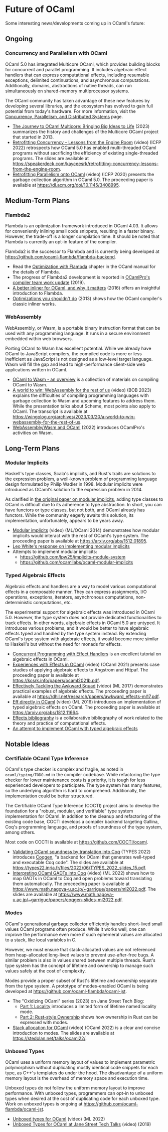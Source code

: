 # Future of OCaml

Some interesting news/developments coming up in OCaml's future:

## Ongoing

### Concurrency and Parallelism with OCaml

OCaml 5.0 has integrated Multicore OCaml, which provides building blocks
for concurrent and parallel programming.
It includes algebraic effect handlers that can express computational
effects, including resumable exceptions, delimited continuations, and
asynchronous computations.
Additionally, domains, abstractions of native threads, can run
simultaneously on shared-memory multiprocessor systems.

The OCaml community has taken advantage of these new features by
developing several libraries, and the ecosystem has evolved to gain full
potential from today's hardware.
For more information, visit the
[Concurrency, Parallelism, and Distributed Systems] page.

* [The Journey to OCaml Multicore: Bringing Big Ideas to Life] (2023)
  summarizes the history and challenges of the Multicore OCaml project
  that started in 2013.
* [Retrofitting Concurrency – Lessons from the Engine Room] (video)
  (ICFP 2022) retrospects how OCaml 5.0 has enabled multi-threaded OCaml
  programs without sacrificing the efficiency of existing
  single-threaded programs. The slides are available at
  <https://speakerdeck.com/kayceesrk/retrofitting-concurrency-lessons-from-the-engine-room>.
* [Retrofitting Parallelism onto OCaml] (video) (ICFP 2020) presents
  the garbage collection algorithm in OCaml 5.0. The proceeding paper
  is available at <https://dl.acm.org/doi/10.1145/3408995>.

[Concurrency, Parallelism, and Distributed Systems]: /content/parallelism.html
[The Journey to OCaml Multicore: Bringing Big Ideas to Life]: https://tarides.com/blog/2023-03-02-the-journey-to-ocaml-multicore-bringing-big-ideas-to-life/
[Retrofitting Concurrency – Lessons from the Engine Room]: https://www.youtube.com/watch?v=zJ4G0TKwzVc
[Retrofitting Parallelism onto OCaml]: https://www.youtube.com/watch?v=9ClMPz7QaIs

## Medium-Term Plans

### Flambda2

Flambda is an optimization framework introduced in OCaml 4.03.
It allows for conveniently inlining small code snippets, resulting in a
faster binary.
However, the trade-off is a longer compilation time.
It should be noted that Flambda is currently an opt-in feature of the
compiler.

Flambda2 is the successor to Flambda and is currently being developed at
<https://github.com/ocaml-flambda/flambda-backend>.

* Read the [Optimization with Flambda] chapter in the OCaml manual for
  the details of Flambda.
* The progress of Flambda2 development is reported in
  [OCamlPro's compiler team work update] (2019).
* [A better inliner for OCaml, and why it matters] (2016) offers an
  insightful introduction to Flambda.
* [Optimizations you shouldn't do] (2013) shows how the OCaml compiler's
  classic inliner works.

[Optimization with Flambda]: https://v2.ocaml.org/manual/flambda.html
[OCamlPro's compiler team work update]: https://ocamlpro.com/blog/2019_08_30_ocamlpros_compiler_team_work_update/
[A better inliner for OCaml, and why it matters]: https://blog.janestreet.com/flambda/
[Optimizations you shouldn't do]: https://ocamlpro.com/blog/2013_05_24_optimisations_you_shouldnt_do/

### WebAssembly

WebAssembly, or Wasm, is a portable binary instruction format that can
be used with any programming language. It runs in a secure environment
embedded within web browsers.

Porting OCaml to Wasm has excellent potential.
While we already have OCaml to JavaScript compilers, the compiled code
is more or less inefficient as JavaScript is not designed as a
low-level target language.
Wasm will fill the gap and lead to high-performance client-side web
applications written in OCaml.

* [OCaml to Wasm - an overview] is a collection of materials on
  compiling OCaml to Wasm.
* [A world to win: WebAssembly for the rest of us] (video) (BOB 2023)
  explains the difficulties of compiling programming languages with
  garbage collection to Wasm and upcoming features to address them.
  While the presentation talks about Scheme, most points also apply to
  OCaml. The transcript is available at
  <https://wingolog.org/archives/2023/03/20/a-world-to-win-webassembly-for-the-rest-of-us>.
* [WebAssembly/Wasm and OCaml] (2022) introduces OCamlPro's activities
  on Wasm.

[OCaml to Wasm - an overview]: https://github.com/sabine/ocaml-to-wasm-overview
[A world to win: WebAssembly for the rest of us]: https://media.ccc.de/v/bob2023-web-assembly-for-the-rest-of-us-wingo
[WebAssembly/Wasm and OCaml]: https://ocamlpro.com/blog/2022_12_14_wasm_and_ocaml/

## Long-Term Plans

### Modular Implicits

Haskell's type classes, Scala's implicits, and Rust's traits are
solutions to the expression problem, a well-known problem of programming
language design formulated by Philip Wadler in 1998.
Modular implicits were introduced as OCaml's solution to the expression
problem in 2014.

As clarified in [the original paper on modular implicits], adding type
classes to OCaml is difficult due to its adherence to type abstraction.
In short, you can have functors or type classes, but not both, and
OCaml already has functors.
While the community eagerly awaits this solution, its implementation,
unfortunately, appears to be years away.

* [Modular implicits] (video) (ML/OCaml 2014) demonstrates how modular
  implicits would interact with the rest of OCaml's type system. The
  proceeding paper is available at <https://arxiv.org/abs/1512.01895>.
* [Leo White's response on implementing modular implicits]
* Attempts to implement modular implicits:
  * <https://github.com/lpw25/implicits-module-system>
  * <https://github.com/ocamllabs/ocaml-modular-implicits>

[the original paper on modular implicits]: https://arxiv.org/abs/1512.01895
[Modular implicits]: https://www.youtube.com/watch?v=3wVUXTd4WNc
[Leo White's response on implementing modular implicits]: https://discuss.ocaml.org/t/modular-implicits/144/18

### Typed Algebraic Effects

Algebraic effects and handlers are a way to model various computational
effects in a composable manner.
They can express assignments, I/O operations, exceptions, iterators,
asynchronous computations, non-deterministic computations, etc.

The experimental support for algebraic effects was introduced in OCaml
5.0.
However, the type system does not provide dedicated functionalities to
track effects.
In other words, algebraic effects in OCaml 5.0 are untyped.
It introduces various problems, and it would be better to have algebraic
effects typed and handled by the type system instead.
By extending OCaml's type system with algebraic effects, it would become
more similar to Haskell's but without the need for monads for effects.

* [Concurrent Programming with Effect Handlers] is an excellent tutorial
  on algebraic effects in OCaml.
* [Experiences with Effects in OCaml] (video) (OCaml 2021) presents case
  studies of applying algebraic effects to Angstrom and Httpaf. The
  proceeding paper is available at
  <https://kcsrk.info/papers/ocaml2021b.pdf>.
* [Effectively Tackling the Awkward Squad] (video) (ML 2017)
  demonstrates practical examples of algebraic effects. The proceeding
  paper is available at
  <https://dhil.net/research/papers/awkward_effects-ml17.pdf>.
* [Eff directly in OCaml] (video) (ML 2016) introduces an implementation
  of typed algebraic effects on OCaml. The proceeding paper is available
  at <https://arxiv.org/abs/1812.11664>.
* [Effects bibliography] is a collaborative bibliography of work
  related to the theory and practice of computational effects.
* [An attempt to implement OCaml with typed algebraic effects]

[Concurrent Programming with Effect Handlers]: https://github.com/ocaml-multicore/ocaml-effects-tutorial
[Experiences with Effects in OCaml]: https://watch.ocaml.org/videos/watch/74ece0a8-380f-4e2a-bef5-c6bb9092be89
[Effectively Tackling the Awkward Squad]: https://www.youtube.com/watch?v=DNp3ifNpgPM
[Eff directly in OCaml]: https://www.youtube.com/watch?v=0dAafhi-IuE
[Effects bibliography]: https://github.com/yallop/effects-bibliography
[An attempt to implement OCaml with typed algebraic effects]: https://github.com/lpw25/ocaml-typed-effects

## Notable Ideas

### Certifiable OCaml Type Inference

OCaml's type checker is complex and fragile, as noted in
`ocaml/typing/TODO.md` in the compiler codebase.
While refactoring the type checker for lower maintenance costs is a
priority, it is tough for less experienced developers to participate.
The type system has many features, so the underlying algorithm is hard
to comprehend.
Additionally, the implementation could be better structured.

The Certifiable OCaml Type Inference (COCTI) project aims to develop the
foundation for a "robust, modular, and verifiable" type system
implementation for OCaml.
In addition to the cleanup and refactoring of the existing code base,
COCTI develops a compiler backend targeting Gallina, Coq's programming
language, and proofs of soundness of the type system, among others.

Most code on COCTI is available at <https://github.com/COCTI/ocaml>.

* [Validating OCaml soundness by translation into Coq] (TYPES 2022)
  introduces [Coqgen], "a backend for OCaml that generates well-typed
  and executable Coq code".
  The slides are available at
  <https://types22.inria.fr/files/2022/06/TYPES_2022_slides_15.pdf>.
* [Interpreting OCaml GADTs into Coq] (video) (ML 2022) shows how to
  map GADTs in OCaml to Coq and open problems toward translating them
  automatically.
  The proceeding paper is available at
  <https://www.math.nagoya-u.ac.jp/~garrigue/papers/ml2022.pdf>.
  The slides are available at
  <https://www.math.nagoya-u.ac.jp/~garrigue/papers/coqgen-slides-ml2022.pdf>.

[Validating OCaml soundness by translation into Coq]: https://types22.inria.fr/files/2022/06/TYPES_2022_paper_15.pdf
[Coqgen]: https://www.math.nagoya-u.ac.jp/~garrigue/cocti/coqgen/
[Interpreting OCaml GADTs into Coq]: https://www.youtube.com/watch?v=8VPygk6NHB8

### Modes

OCaml's generational garbage collector efficiently handles short-lived
small values OCaml programs often produce.
While it works well, one can improve the performance even more if such
ephemeral values are allocated to a stack, like local variables in C.

However, we must ensure that stack-allocated values are not referenced
from heap-allocated long-lived values to prevent use-after-free bugs.
A similar problem is also in values shared between multiple threads.
Rust's type system has the concept of lifetime and ownership to manage
such values safely at the cost of complexity.

Modes provide a proper subset of Rust's lifetime and ownership separate
from the type system.
A prototype of modes-enabled OCaml is being developed at
<https://github.com/ocaml-flambda/ocaml-jst>.

* The "Oxidizing OCaml" series (2023) on Jane Street Tech Blog:
  * [Part 1: Locality] introduces a limited form of lifetime named
    locality mode.
  * [Part 2: Rust-style Ownership] shows how ownership in Rust can be
    expressed with modes.
* [Stack allocation for OCaml] (video) (OCaml 2022) is a clear and
  concise introduction to modes. The slides are available at
  <https://stedolan.net/talks/ocaml22/>.

[Part 1: Locality]: https://blog.janestreet.com/oxidizing-ocaml-locality/
[Part 2: Rust-style Ownership]: https://blog.janestreet.com/oxidizing-ocaml-ownership/
[Stack allocation for OCaml]: https://watch.ocaml.org/w/6c86b050-334b-4a11-bb04-c347a6e57215

### Unboxed Types

OCaml uses a uniform memory layout of values to implement parametric
polymorphism without duplicating mostly identical code snippets for each
type, as C++'s templates do under the hood.
The disadvantage of a uniform memory layout is the overhead of memory
space and execution time.

Unboxed types do not follow the uniform memory layout to improve
performance.
With unboxed types, programmers can opt-in to unboxed types when desired
at the cost of duplicating code for each unboxed type.
Work on unboxed types is ongoing at
<https://github.com/ocaml-flambda/ocaml-jst>.

* [Unboxed types for OCaml] (video) (ML 2022)
* [Unboxed Types for OCaml at Jane Street Tech Talks] (video) (2019)

[Unboxed types for OCaml]: https://www.youtube.com/watch?v=Vevld4cXSYk
[Unboxed Types for OCaml at Jane Street Tech Talks]: https://www.youtube.com/watch?v=RV-4Xddk0Yc
